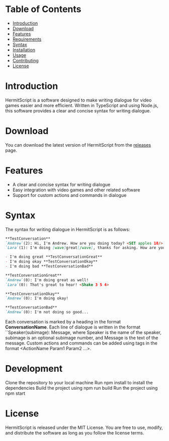 # Table of Contents

- [Introduction](#introduction)
- [Download](#download)
- [Features](#features)
- [Requirements](#requirements)
- [Syntax](#syntax)
- [Installation](#installation)
- [Usage](#usage)
- [Contributing](#contributing)
- [License](#license)

# Introduction

HermitScript is a software designed to make writing dialogue for video games easier and more efficient. Written in TypeScript and using Node.js, this software provides a clear and concise syntax for writing dialogue.

# Download

You can download the latest version of HermitScript from the [releases](google.com) page.

# Features

- A clear and concise syntax for writing dialogue
- Easy integration with video games and other related software
- Support for custom actions and commands in dialogue

# Syntax

The syntax for writing dialogue in HermitScript is as follows:

```md
**TestConversation**
`Andrew`(2): Hi, I'm Andrew. How are you doing today? <SET apples 10/> <GET oranges 3/> <HELP 4 5 3> <SHAKE hands/> <SET Grapes 4 5>
`Lara`(1): I'm doing [wave]great[/wave], thanks for asking. How are you? <HELP 4 5 3/> <SHAKE hands>

- I'm doing great **TestConversationGreat**
- I'm doing okay **TestConversationOkay**
- I'm doing bad **TestConversationBad**

**TestConversationGreat**
`Andrew`(0): I'm doing great as well!
`Lara`(0): That's great to hear! <Shake 3 5 4>

**TestConversationOkay**
`Andrew`(0): I'm doing okay!

**TestConversationBad**
`Andrew`(0): I'm not doing so good...
```

Each conversation is marked by a heading in the format **ConversationName**. Each line of dialogue is written in the format ``Speaker(subimage): Message, where Speaker is the name of the speaker, subimage is an optional subimage number, and Message is the text of the message. Custom actions and commands can be added using tags in the format <ActionName Param1 Param2 ...>.

# Development

Clone the repository to your local machine
Run npm install to install the dependencies
Build the project using npm run build
Run the project using npm start

# License

HermitScript is released under the MIT License. You are free to use, modify, and distribute the software as long as you follow the license terms.
